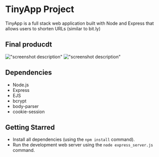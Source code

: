 # TinyApp Project

TinyApp is a full stack web application built with Node and Express that allows users to shorten URLs (similar to bit.ly)

## Final producdt

!["screenshot description"](#)
!["screenshot description"](#)

## Dependencies

- Node.js
- Express
- EJS
- bcrypt
- body-parser
- cookie-session

## Getting Starred

- Install all dependencies (using the `npm install` command).
- Run the development web server using the `node express_server.js` command.